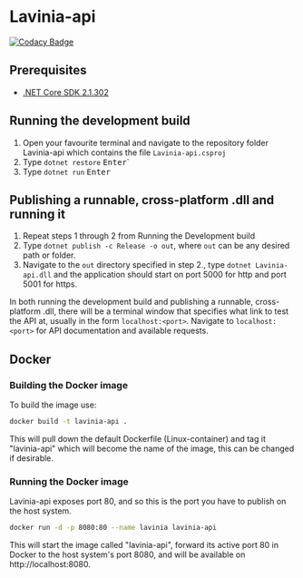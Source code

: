 # Lavinia-api
[![Codacy Badge](https://api.codacy.com/project/badge/Grade/3b6eab6e34ed49f8b4f376b787d05858)](https://www.codacy.com/gh/Project-Lavinia/Lavinia-api?utm_source=github.com&amp;utm_medium=referral&amp;utm_content=Project-Lavinia/Lavinia-api&amp;utm_campaign=Badge_Grade)

## Prerequisites

- [.NET Core SDK 2.1.302](https://www.microsoft.com/net/download/dotnet-core/2.1)

## Running the development build

1. Open your favourite terminal and navigate to the repository folder Lavinia-api which contains the file `Lavinia-api.csproj`
2. Type `dotnet restore` <kbd>Enter</kbd>`
3. Type `dotnet run` <kbd>Enter</kbd>

## Publishing a runnable, cross-platform .dll and running it

1. Repeat steps 1 through 2 from Running the Development build
2. Type `dotnet publish -c Release -o out`, where `out` can be any desired path or folder.
3. Navigate to the `out` directory specified in step 2., type `dotnet Lavinia-api.dll` and the application should start on port 5000 for http and port 5001 for https.

In both running the development build and publishing a runnable, cross-platform .dll, there will be a terminal window that specifies what link to test the API at, usually in the form `localhost:<port>`. Navigate to `localhost:<port>` for API documentation and available requests.

## Docker

### Building the Docker image

To build the image use:

```sh
docker build -t lavinia-api .
```

This will pull down the default Dockerfile (Linux-container) and tag it "lavinia-api" which will become the name of the image, this can be changed if desirable.

### Running the Docker image

Lavinia-api exposes port 80, and so this is the port you have to publish on the host system.

```sh
docker run -d -p 8080:80 --name lavinia lavinia-api
```

This will start the image called "lavinia-api", forward its active port 80 in Docker to the host system's port 8080, and will be available on http://localhost:8080.
